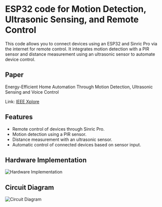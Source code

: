 # ESP32 code for Motion Detection, Ultrasonic Sensing, and Remote Control
This code allows you to connect devices using an ESP32 and Sinric Pro via the internet for remote control. It integrates motion detection with a PIR sensor and distance measurement using an ultrasonic sensor to automate device control.

## Paper
Energy-Efficient Home Automation Through Motion Detection, Ultrasonic Sensing and Voice Control

Link: [IEEE Xplore](https://ieeexplore.ieee.org/document/11021910)

## Features
- Remote control of devices through Sinric Pro.
- Motion detection using a PIR sensor.
- Distance measurement with an ultrasonic sensor.
- Automatic control of connected devices based on sensor input.

## Hardware Implementation
![Hardware Implementation](https://github.com/user-attachments/assets/5ddb98d3-f3eb-4f32-a770-05f1d7f5c065)

## Circuit Diagram
![Circuit Diagram](https://github.com/user-attachments/assets/f4ac567a-9537-4e10-8297-085225b3360e)
